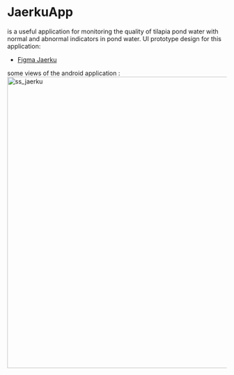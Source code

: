 # JaerkuApp
is a useful application for monitoring the quality of tilapia pond water with normal and abnormal indicators in pond water.
UI prototype design for this application:
* [Figma Jaerku](https://www.figma.com/file/IFdrqB9COfKe8fejroThTu/JaerkuApp?type=design&node-id=0%3A1&mode=design&t=tQF9sRDsuQyUCjCw-1)

some views of the android application :
<img width="670" alt="ss_jaerku" src="https://github.com/ilhamgs1427/JaerkuApp/assets/93174860/85e17c4d-b661-4c92-a8d9-a72c2c6f2359">
